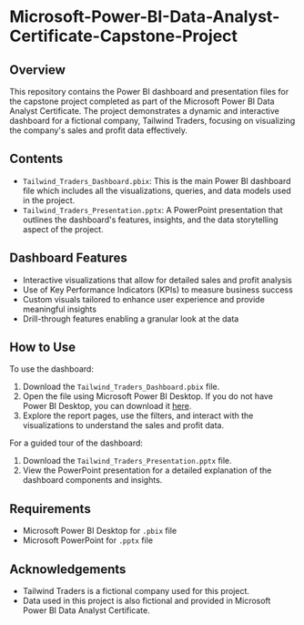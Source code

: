 # Microsoft-Power-BI-Data-Analyst-Certificate-Capstone-Project
## Overview
This repository contains the Power BI dashboard and presentation files for the capstone project completed as part of the Microsoft Power BI Data Analyst Certificate. The project demonstrates a dynamic and interactive dashboard for a fictional company, Tailwind Traders, focusing on visualizing the company's sales and profit data effectively.

## Contents
- `Tailwind_Traders_Dashboard.pbix`: This is the main Power BI dashboard file which includes all the visualizations, queries, and data models used in the project.
- `Tailwind_Traders_Presentation.pptx`: A PowerPoint presentation that outlines the dashboard's features, insights, and the data storytelling aspect of the project.

## Dashboard Features
- Interactive visualizations that allow for detailed sales and profit analysis
- Use of Key Performance Indicators (KPIs) to measure business success
- Custom visuals tailored to enhance user experience and provide meaningful insights
- Drill-through features enabling a granular look at the data

## How to Use
To use the dashboard:
1. Download the `Tailwind_Traders_Dashboard.pbix` file.
2. Open the file using Microsoft Power BI Desktop. If you do not have Power BI Desktop, you can download it [here](https://powerbi.microsoft.com/en-us/downloads/).
3. Explore the report pages, use the filters, and interact with the visualizations to understand the sales and profit data.

For a guided tour of the dashboard:
1. Download the `Tailwind_Traders_Presentation.pptx` file.
2. View the PowerPoint presentation for a detailed explanation of the dashboard components and insights.

## Requirements
- Microsoft Power BI Desktop for `.pbix` file
- Microsoft PowerPoint for `.pptx` file

## Acknowledgements
- Tailwind Traders is a fictional company used for this project.
- Data used in this project is also fictional and provided in Microsoft Power BI Data Analyst Certificate.
